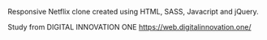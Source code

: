 Responsive Netflix clone created using HTML, SASS, Javacript and jQuery.

Study from DIGITAL INNOVATION ONE https://web.digitalinnovation.one/ 